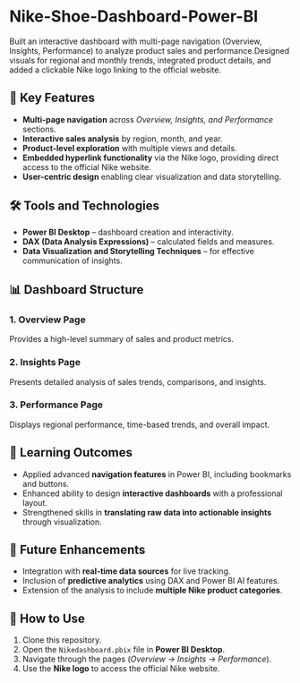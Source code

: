 # Nike-Shoe-Dashboard-Power-BI
Built an interactive dashboard with multi-page navigation (Overview, Insights, Performance) to analyze product sales and performance.Designed visuals for regional and monthly trends, integrated product details, and added a clickable Nike logo linking to the official website.
## 🔹 Key Features  
- **Multi-page navigation** across *Overview, Insights, and Performance* sections.  
- **Interactive sales analysis** by region, month, and year.  
- **Product-level exploration** with multiple views and details.  
- **Embedded hyperlink functionality** via the Nike logo, providing direct access to the official Nike website.  
- **User-centric design** enabling clear visualization and data storytelling.  

## 🛠️ Tools and Technologies  
- **Power BI Desktop** – dashboard creation and interactivity.  
- **DAX (Data Analysis Expressions)** – calculated fields and measures.  
- **Data Visualization and Storytelling Techniques** – for effective communication of insights.  

## 📊 Dashboard Structure  
### 1. Overview Page  
Provides a high-level summary of sales and product metrics.    

### 2. Insights Page  
Presents detailed analysis of sales trends, comparisons, and insights.    

### 3. Performance Page  
Displays regional performance, time-based trends, and overall impact.  

## 🎯 Learning Outcomes  
- Applied advanced **navigation features** in Power BI, including bookmarks and buttons.  
- Enhanced ability to design **interactive dashboards** with a professional layout.  
- Strengthened skills in **translating raw data into actionable insights** through visualization.  

## 📌 Future Enhancements  
- Integration with **real-time data sources** for live tracking.  
- Inclusion of **predictive analytics** using DAX and Power BI AI features.  
- Extension of the analysis to include **multiple Nike product categories**.  

## 🚀 How to Use  
1. Clone this repository.  
2. Open the `Nikedashboard.pbix` file in **Power BI Desktop**.  
3. Navigate through the pages (*Overview → Insights → Performance*).  
4. Use the **Nike logo** to access the official Nike website.  
